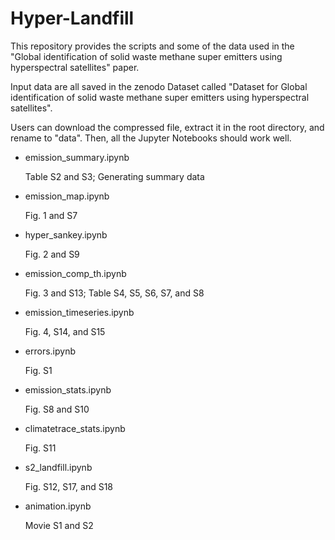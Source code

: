 # Hyper-Landfill

This repository provides the scripts and some of the data used in the "Global identification of solid waste methane super emitters using hyperspectral satellites" paper.

Input data are all saved in the zenodo Dataset called "Dataset for Global identification of solid waste methane super emitters using hyperspectral satellites".

Users can download the compressed file, extract it in the root directory, and rename to "data". Then, all the Jupyter Notebooks should work well.

- emission_summary.ipynb
    
    Table S2 and S3; Generating summary data

- emission_map.ipynb

    Fig. 1 and S7

- hyper_sankey.ipynb

    Fig. 2 and S9

- emission_comp_th.ipynb

    Fig. 3 and S13; Table S4, S5, S6, S7, and S8

- emission_timeseries.ipynb

    Fig. 4, S14, and S15

- errors.ipynb

    Fig. S1

- emission_stats.ipynb

    Fig. S8 and S10

- climatetrace_stats.ipynb

    Fig. S11

- s2_landfill.ipynb

    Fig. S12, S17, and S18

- animation.ipynb

    Movie S1 and S2


